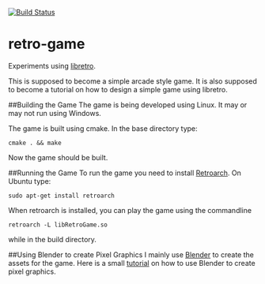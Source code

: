 [![Build Status](https://travis-ci.org/TerrySoba/retro-game.svg?branch=master)](https://travis-ci.org/TerrySoba/retro-game)

# retro-game
Experiments using [libretro](https://www.libretro.com/).

This is supposed to become a simple arcade style game.
It is also supposed to become a tutorial on how to design a
simple game using libretro.

##Building the Game
The game is being developed using Linux.
It may or may not run using Windows.

The game is built using cmake.
In the base directory type:
```
cmake . && make
```
Now the game should be built.


##Running the Game
To run the game you need to install [Retroarch](https://www.libretro.com/index.php/retroarch-2/).
On Ubuntu type:
```
sudo apt-get install retroarch
```

When retroarch is installed, you can play the game using the commandline
```
retroarch -L libRetroGame.so
```
while in the build directory.


##Using Blender to create Pixel Graphics
I mainly use [Blender](http://blender.org) to create the assets for the game.
Here is a small [tutorial](./doc/blender_tutorial.md) on how to use Blender to create pixel graphics.
